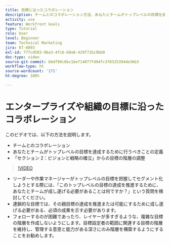 ```yaml
---
title: 目標に沿ったコラボレーション
description: チームとのコラボレーション方法、あなたとチームがトップレベルの目標を達成するために行うべきことの定義方法、目標の階層の調整方法を説明します。
activity: use
feature: Workfront Goals
type: Tutorial
role: User
level: Beginner
team: Technical Marketing
jira: KT-8893
exl-id: 777cd503-96a3-4fc6-b0a8-429f72bc9bb0
doc-type: video
source-git-commit: bbdf99c6bc1be714077fd94fc3f8325394de36b3
workflow-type: ht
source-wordcount: '171'
ht-degree: 100%

---
```


# エンタープライズや組織の目標に沿ったコラボレーション

このビデオでは、以下の方法を説明します。

* チームとのコラボレーション
* あなたとチームがトップレベルの目標を達成するために行うべきことの定義
* 「セクション 2：ビジョンと戦略の確立」からの目標の階層の調整

>[!VIDEO](https://video.tv.adobe.com/v/335187/?quality=12&learn=on&enablevpops=1)

<!--
Pro-tips graphic
-->

* リーダーや作業マネージャーがトップレベルの目標を把握してセグメント化しようとする際には、「このトップレベルの目標の達成を推進するために、あなたとチームが成し遂げる必要があることは何ですか？」という質問を検討してください。
* 連鎖的な目標では、その親目標の達成を推進または可能にするために成し遂げる必要がある、必須の成果を示す必要があります。
* フォローするのが困難であったり、レイヤーが多すぎるような、複雑な目標の階層を作成しないようにします。目標設定者の範囲に関連する目標の階層を維持し、管理する意思と能力がある深さにのみ階層を構築するようにすることをお勧めします。
